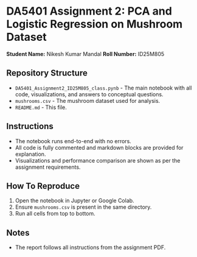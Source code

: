 # DA5401 Assignment 2: PCA and Logistic Regression on Mushroom Dataset

**Student Name:** Nikesh Kumar Mandal 
**Roll Number:** ID25M805

## Repository Structure

- `DA5401_Assignment2_ID25M805_class.pynb` - The main notebook with all code, visualizations, and answers to conceptual questions.
- `mushrooms.csv` - The mushroom dataset used for analysis.
- `README.md` - This file.

## Instructions

- The notebook runs end-to-end with no errors.
- All code is fully commented and markdown blocks are provided for explanation.
- Visualizations and performance comparison are shown as per the assignment requirements.

## How To Reproduce

1. Open the notebook in Jupyter or Google Colab.
2. Ensure `mushrooms.csv` is present in the same directory.
3. Run all cells from top to bottom.

## Notes

- The report follows all instructions from the assignment PDF.

